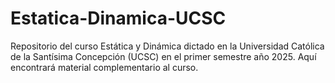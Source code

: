 # Estatica-Dinamica-UCSC
Repositorio del curso Estática y Dinámica dictado en la Universidad Católica de la Santísima Concepción (UCSC) en el primer semestre año 2025. Aquí encontrará material complementario al curso. 
